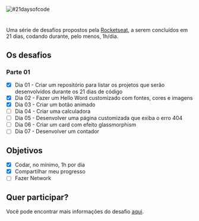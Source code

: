 ![#21daysofcode](assets/21daysoscode.svg)

#

Uma série de desafios propostos pela [Rocketseat](www.rocketseat.com.br), a serem concluídos em 21 dias, codando durante, pelo menos, 1h/dia.

## Os desafios

### Parte 01

- [x] Dia 01 - Criar um repositório para listar os projetos que serão desenvolvidos durante os 21 dias de código
- [x] Dia 02 - Fazer um Hello Word customizado com fontes, cores e imagens
- [x] Dia 03 - Criar um botão animado
- [ ] Dia 04 - Criar uma calculadora
- [ ] Dia 05 - Desenvolver uma página customizada que exiba o erro 404
- [ ] Dia 06 - Criar um card com efeito glassmorphism
- [ ] Dia 07 - Desenvolver um contador

## Objetivos

- [x] Codar, no mínimo, 1h por dia
- [x] Compartilhar meu progresso
- [ ] Fazer Network

## Quer participar?

Você pode encontrar mais informações do desafio [aqui](https://www.instagram.com/p/ChTBg1BpLGU/).
